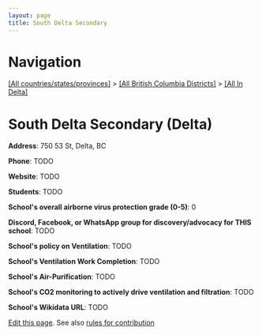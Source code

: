 ```yaml
---
layout: page
title: South Delta Secondary
---
```

# Navigation

[[All countries/states/provinces]](../../..) > [[All British Columbia Districts]](../..) > [[All In Delta]](..)

# South Delta Secondary (Delta)

**Address**: 750 53 St, Delta, BC

**Phone**: TODO

**Website**: TODO

**Students**: TODO

**School's overall airborne virus protection grade (0-5)**: 0

**Discord, Facebook, or WhatsApp group for discovery/advocacy for THIS school**: TODO

**School's policy on Ventilation**: TODO

**School's Ventilation Work Completion**: TODO

**School's Air-Purification**: TODO

**School's CO2 monitoring to actively drive ventilation and filtration**: TODO

**School's Wikidata URL**: TODO


[Edit this page](https://github.com/ventilate-schools/BC/edit/main/./Delta/South_Delta_Secondary.md). See also [rules for contribution](../../../contribution-rules/)